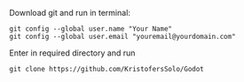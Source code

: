 Download git and run in terminal:  
```terminal
git config --global user.name "Your Name"
git config --global user.email "youremail@yourdomain.com"
```

Enter in required directory and run  
```terminal
git clone https://github.com/KristofersSolo/Godot
```